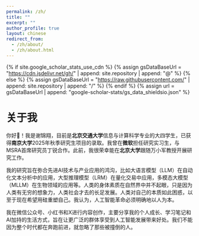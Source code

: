 ```yaml
---
permalink: /zh/
title: ""
excerpt: ""
author_profile: true
layout: chinese
redirect_from: 
  - /zh/about/
  - /zh/about.html
---
```


<link rel="stylesheet" href="https://cdnjs.cloudflare.com/ajax/libs/font-awesome/6.0.0/css/all.min.css">

{% if site.google_scholar_stats_use_cdn %}
{% assign gsDataBaseUrl = "https://cdn.jsdelivr.net/gh/" | append: site.repository | append: "@" %}
{% else %}
{% assign gsDataBaseUrl = "https://raw.githubusercontent.com/" | append: site.repository | append: "/" %}
{% endif %}
{% assign url = gsDataBaseUrl | append: "google-scholar-stats/gs_data_shieldsio.json" %}

<div class="cn-section">
  <h1 class="cn-section-title">关于我</h1>
  
  <p>你好👋！我是谢锦翔，目前是<strong>北京交通大学</strong>信息与计算科学专业的大四学生，已获得<strong>南京大学</strong>2025年秋季研究生项目的录取。我曾在<strong>微软</strong>担任研究实习生，与MSRA首席研究员丁锐合作。此前，我很荣幸能在<strong>北京大学</strong>跟随万小军教授开展研究工作。</p>

  <p>我的研究旨在弥合先进AI技术与产业应用的鸿沟，比如大语言模型（LLM）在自动化文本分析中的应用，大型推理模型（LRM）在量化交易中应用，多模态大模型（MLLM）在生物领域的应用等。人类的身体素质在自然界中并不起眼，只是因为人类有无穷的想象力，人类社会才去的长足发展。人类对自己的本质如此困惑，以至于现在希望用硅重塑自己。我认为，人工智能革命必须明确地以人为本。</p>

  <p>我在微信公众号、小红书和X进行内容创作，主要分享我的个人成长、学习笔记和AI加持的生活方式，旨在让更广泛的群体享受到人工智能发展带来好处。我们不能因为整个时代都在奔跑前进，就忽略了那些被撞倒的人。</p>